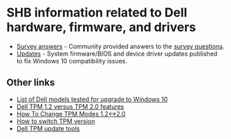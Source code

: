 # SHB information related to Dell hardware, firmware, and drivers

* [Survey answers](./Survey.md) - Community provided answers to the [survey questions](./../Hardware/README.md#hardware-and-firmware-survey).
* [Updates](./Updates.md) - System firmware/BIOS and device driver updates published to fix Windows 10 compatibility issues.

## Other links
* [List of Dell models tested for upgrade to Windows 10](http://www.dell.com/support/article/us/en/19/SLN297954)
* [Dell TPM 1.2 versus TPM 2.0 features](http://en.community.dell.com/techcenter/enterprise-client/w/wiki/11849.tpm-1-2-vs-2-0-features)
* [How To Change TPM Modes 1.2<->2.0](http://en.community.dell.com/techcenter/enterprise-client/w/wiki/11850.how-to-change-tpm-modes-1-2-2-0)
* [How to switch TPM version](http://www.dell.com/support/article/us/en/19/SLN301627)
* [Dell TPM update tools](http://en.community.dell.com/techcenter/enterprise-client/w/wiki/11851.download-links-for-dell-tpm-update-tools)